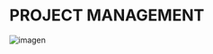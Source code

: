 # PROJECT MANAGEMENT

![imagen](https://github.com/user-attachments/assets/603fd66a-0e9d-4e18-a006-c4b6feab7844)
